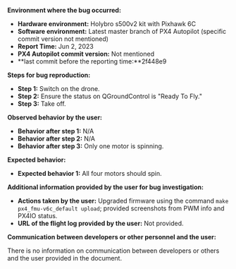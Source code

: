 **Environment where the bug occurred:**

- **Hardware environment:** Holybro s500v2 kit with Pixhawk 6C
- **Software environment:** Latest master branch of PX4 Autopilot (specific commit version not mentioned)
- **Report Time:** Jun 2, 2023
- **PX4 Autopilot commit version:** Not mentioned
- **last commit before the reporting time:**2f448e9

**Steps for bug reproduction:**

- **Step 1:** Switch on the drone.
- **Step 2:** Ensure the status on QGroundControl is "Ready To Fly."
- **Step 3:** Take off.

**Observed behavior by the user:**

- **Behavior after step 1:** N/A
- **Behavior after step 2:** N/A
- **Behavior after step 3:** Only one motor is spinning.

**Expected behavior:**

- **Expected behavior 1:** All four motors should spin.

**Additional information provided by the user for bug investigation:**

- **Actions taken by the user:** Upgraded firmware using the command `make px4_fmu-v6c_default upload`; provided screenshots from PWM info and PX4IO status.
- **URL of the flight log provided by the user:** Not provided.

**Communication between developers or other personnel and the user:**

There is no information on communication between developers or others and the user provided in the document.
